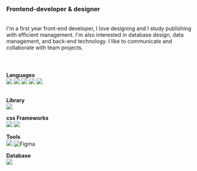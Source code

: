 <div>

<h3>Frontend-developer & designer</h3>
<br />
I'm a first year front-end developer, I love designing and I study publishing with efficient management. I'm also interested in database design, data management, and back-end technology. I like to communicate and collaborate with team projects.
<br />
<h1></h1>
<br />
  <b>Languages</b>
  <br />
  <img src="https://img.shields.io/badge/JavaScript-white?style=flat-square&logo=javascript&logoColor=black"/>
  <img src="https://img.shields.io/badge/Typescript-white?style=flat-square&logo=Typescript&logoColor=black"/>
  <img src="https://img.shields.io/badge/Next.js-white?style=flat-square&logo=Next.js&logoColor=black"/>
  <img src="https://img.shields.io/badge/Python-white?style=flat-square&logo=Python&logoColor=black"/>
  <img src="https://img.shields.io/badge/Anaconda-white?style=flat-square&logo=Anaconda&logoColor=black"/>
<br />
<br />

  <b>Library</b>
  <br />
  <img src="https://img.shields.io/badge/React-white?style=flat-square&logo=React&logoColor=black"/>

  <b>css Frameworks</b>
  <br />
  <img src="https://img.shields.io/badge/styled components-white?style=flat-square&logo=styled-components&logoColor=black"/>
  <img src="https://img.shields.io/badge/Tailwind CSS-white?style=flat-square&logo=Tailwind CSS&logoColor=black"/>

  <b>Tools</b>
  <br />
  <img src="https://img.shields.io/badge/Visual Studio Code-white?style=flat-square&logo=Visual Studio Code&logoColor=black"/>
  ![Figma](https://img.shields.io/badge/figma-white?style=for-the-badge&logo=figma&logoColor=black)

  <b>Database</b>
  <br />
  <img src="https://img.shields.io/badge/MySQL-white?style=flat-square&logo=MySQL&logoColor=black"/>
  
</div>

<br />
<br />
<br />
<br />
<br />
<br />
<br />
<br />
<br />
<br />
